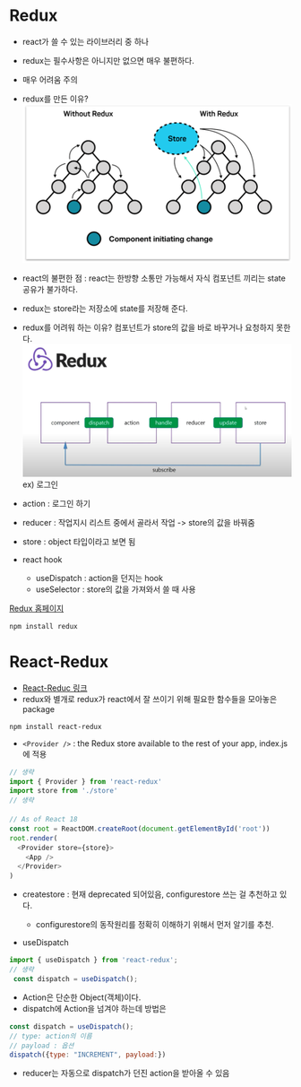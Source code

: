 # Redux
- react가 쓸 수 있는 라이브러리 중 하나
- redux는 필수사항은 아니지만 없으면 매우 불편하다.
- 매우 어려움 주의

- redux를 만든 이유?
![react와 redux의 차이 이미지](./Redux.png)
- react의 불편한 점 : react는 한방향 소통만 가능해서 자식 컴포넌트 끼리는 state공유가 불가하다.
- redux는 store라는 저장소에 state를 저장해 준다. 

- redux를 어려워 하는 이유? 컴포넌트가 store의 값을 바로 바꾸거나 요청하지 못한다.
![redux의 cycle](./redux_cycle.png)  
ex) 로그인
- action : 로그인 하기
- reducer : 작업지시 리스트 중에서 골라서 작업 -> store의 값을 바꿔줌
- store : object 타입이라고 보면 됨

- react hook
    - useDispatch : action을 던지는 hook
    - useSelector : store의 값을 가져와서 쓸 때 사용

[Redux 홈페이지](https://redux.js.org/)
```shell script
npm install redux
```

# React-Redux
- [React-Reduc 링크](https://react-redux.js.org/)
- redux와 별개로 redux가 react에서 잘 쓰이기 위해 필요한 함수들을 모아놓은 package
```shell script
npm install react-redux
```

- `<Provider />` : the Redux store available to the rest of your app, index.js에 적용
```javascript
// 생략
import { Provider } from 'react-redux'
import store from './store'
// 생략

// As of React 18
const root = ReactDOM.createRoot(document.getElementById('root'))
root.render(
  <Provider store={store}>
    <App />
  </Provider>
)
```  
- createstore : 현재 deprecated 되어있음, configurestore 쓰는 걸 추천하고 있다.
    - configurestore의 동작원리를 정확히 이해하기 위해서 먼저 알기를 추천.

- useDispatch
```javascript
import { useDispatch } from 'react-redux';
// 생략
 const dispatch = useDispatch();
```  
- Action은 단순한 Object(객체)이다.
- dispatch에 Action을 넘겨야 하는데 방법은
```javascript
const dispatch = useDispatch();
// type: action의 이름
// payload : 옵션
dispatch({type: "INCREMENT", payload:})
```  
- reducer는 자동으로 dispatch가 던진 action을 받아올 수 있음
